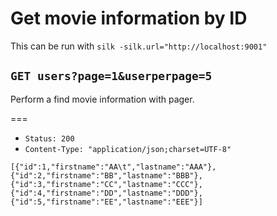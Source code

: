 # Get movie information by ID

This can be run with `silk -silk.url="http://localhost:9001"`

## `GET users?page=1&userperpage=5`

Perform a find movie information with pager.

===

* `Status: 200`
* `Content-Type: "application/json;charset=UTF-8"`
```
[{"id":1,"firstname":"AA\t","lastname":"AAA"},
{"id":2,"firstname":"BB","lastname":"BBB"},
{"id":3,"firstname":"CC","lastname":"CCC"},
{"id":4,"firstname":"DD","lastname":"DDD"},
{"id":5,"firstname":"EE","lastname":"EEE"}]
```
